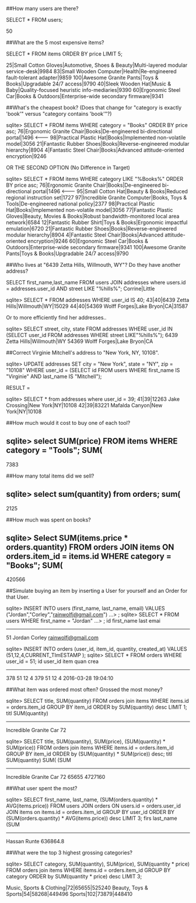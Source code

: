 ##How many users are there?

SELECT * FROM users;

50

##What are the 5 most expensive items?

SELECT * FROM items ORDER BY price LIMIT 5;

25|Small Cotton Gloves|Automotive, Shoes & Beauty|Multi-layered modular service-desk|9984
83|Small Wooden Computer|Health|Re-engineered fault-tolerant adapter|9859
100|Awesome Granite Pants|Toys & Books|Upgradable 24/7 access|9790
40|Sleek Wooden Hat|Music & Baby|Quality-focused heuristic info-mediaries|9390
60|Ergonomic Steel Car|Books & Outdoors|Enterprise-wide secondary firmware|9341


##What's the cheapest book? (Does that change for "category is exactly 'book'" versus "category contains 'book'"?)

sqlite> SELECT * FROM items WHERE category = "Books" ORDER BY price asc;
76|Ergonomic Granite Chair|Books|De-engineered bi-directional portal|1496 <---
98|Practical Plastic Hat|Books|Implemented non-volatile model|3056
21|Fantastic Rubber Shoes|Books|Reverse-engineered modular hierarchy|8904
4|Fantastic Steel Chair|Books|Advanced attitude-oriented encryption|9246


OR THE SECOND OPTION (No Difference in Target)

sqlite> SELECT * FROM items WHERE category LIKE "%Books%" ORDER BY price asc;
76|Ergonomic Granite Chair|Books|De-engineered bi-directional portal|1496 <---
95|Small Cotton Hat|Beauty & Books|Reduced regional instruction set|1727
97|Incredible Granite Computer|Books, Toys & Tools|De-engineered national policy|2377
98|Practical Plastic Hat|Books|Implemented non-volatile model|3056
77|Fantastic Plastic Gloves|Beauty, Movies & Books|Robust bandwidth-monitored local area network|6584
12|Fantastic Rubber Shirt|Toys & Books|Ergonomic impactful emulation|6720
21|Fantastic Rubber Shoes|Books|Reverse-engineered modular hierarchy|8904
4|Fantastic Steel Chair|Books|Advanced attitude-oriented encryption|9246
60|Ergonomic Steel Car|Books & Outdoors|Enterprise-wide secondary firmware|9341
100|Awesome Granite Pants|Toys & Books|Upgradable 24/7 access|9790



##Who lives at "6439 Zetta Hills, Willmouth, WY"? Do they have another address?

SELECT first_name,last_name FROM users JOIN addresses where users.id = addresses.user_id AND street LIKE "%hills%";
Corrine|Little

sqlite> SELECT * FROM addresses WHERE user_id IS 40;
43|40|6439 Zetta Hills|Willmouth|WY|15029
44|40|54369 Wolff Forges|Lake Bryon|CA|31587

Or to more efficiently find her addresses..

sqlite> SELECT street, city, state FROM addresses WHERE user_id IN (SELECT user_id FROM addresses WHERE street LIKE"%hills%");
6439 Zetta Hills|Willmouth|WY
54369 Wolff Forges|Lake Bryon|CA




##Correct Virginie Mitchell's address to "New York, NY, 10108".

sqlite> UPDATE addresses SET city = "New York", state = "NY", zip = "10108" WHERE user_id = (SELECT id FROM users WHERE first_name IS "Virginie" AND last_name IS "Mitchell");

RESULT =

sqlite> SELECT * from addresses where user_id = 39;
41|39|12263 Jake Crossing|New York|NY|10108
42|39|83221 Mafalda Canyon|New York|NY|10108

##How much would it cost to buy one of each tool?

sqlite> select SUM(price) FROM items WHERE category = "Tools";
SUM(
----
7383

##How many total items did we sell?

sqlite> select sum(quantity) from orders;
sum(
----
2125

##How much was spent on books?

sqlite> Select SUM(items.price * orders.quantity) FROM orders JOIN items ON orders.item_id = items.id WHERE category = "Books";
SUM(
----
420566

##Simulate buying an item by inserting a User for yourself and an Order for that User.

sqlite> INSERT INTO users (first_name, last_name, email) VALUES ("Jordan","Corley","rainwolfj@gmail.com")
   ...> ;
sqlite> SELECT * FROM users WHERE first_name = "Jordan"
   ...> ;
id    first_name     last  emai
----  -------------  ----  ----
51    Jordan         Corley  rainwolfj@gmail.com

sqlite> INSERT INTO orders (user_id, item_id, quantity, created_at) VALUES (51,12,4,CURRENT_TImESTAMP );
sqlite> SELECT * FROM orders WHERE user_id = 51;                                    id    user_id        item  quan  crea
----  -------------  ----  ----  ----
378   51             12    4
379   51             12    4     2016-03-28 19:04:10


##What item was ordered most often? Grossed the most money?

sqlite> SELECT title, SUM(quantity) FROM orders join items WHERE items.id = orders.item_id GROUP BY item_id ORDER by SUM(quantity) desc LIMIT 1;
titl  SUM(quantity)
----  -------------
Incredible Granite Car  72

sqlite> SELECT title, SUM(quantity), SUM(price), (SUM(quantity) * SUM(price)) FROM orders join items WHERE items.id = orders.item_id GROUP BY item_id ORDER by (SUM(quantity) * SUM(price)) desc;
titl  SUM(quantity)  SUM(  (SUM
----  -------------  ----  ----
Incredible Granite Car  72             65655  4727160

##What user spent the most?

sqlite> SELECT first_name, last_name, (SUM(orders.quantity) * AVG(items.price)) FROM users JOIN orders ON users.id = orders.user_id JOIN items on items.id = orders.item_id  GROUP BY user_id ORDER BY (SUM(orders.quantity) * AVG(items.price)) desc LIMIT 3;
firs  last_name      (SUM
----  -------------  ----
Hassan  Runte          636864.8


##What were the top 3 highest grossing categories?

sqlite> SELECT category, SUM(quantity), SUM(price), SUM(quantity * price) FROM orders join items WHERE items.id = orders.item_id GROUP BY category ORDER by SUM(quantity * price) desc LIMIT 3;

Music, Sports & Clothing|72|65655|525240
Beauty, Toys & Sports|54|58268|449496
Sports|102|73879|448410
